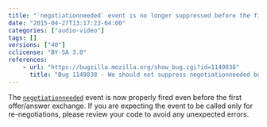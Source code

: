 ```yaml
---
title: "`negotiationneeded` event is no longer suppressed before the first offer"
date: "2015-04-27T13:17:23-04:00"
categories: ["audio-video"]
tags: []
versions: ["40"]
cclicense: "BY-SA 3.0"
references:
    - url: "https://bugzilla.mozilla.org/show_bug.cgi?id=1149838"
      title: "Bug 1149838 - We should not suppress negotiationneeded before the first offer/answer exchange"
---
```

The [`negotiationneeded`](https://developer.mozilla.org/docs/Web/Events/negotiationneeded) event is now properly fired even before the first offer/answer exchange. If you are expecting the event to be called only for re-negotiations, please review your code to avoid any unexpected errors.
